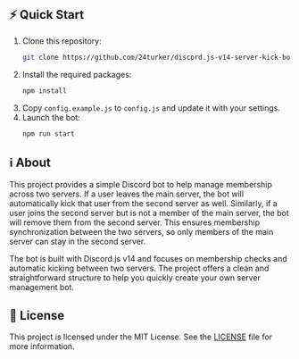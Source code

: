 ## ⚡ Quick Start

1. Clone this repository:
    ```sh
    git clone https://github.com/24turker/discord.js-v14-server-kick-bot.git
    ```
2. Install the required packages:
    ```sh
    npm install
    ```
3. Copy `config.example.js` to `config.js` and update it with your settings.
4. Launch the bot:
    ```sh
    npm run start
    ```

## ℹ️ About

This project provides a simple Discord bot to help manage membership across two servers. If a user leaves the main server, the bot will automatically kick that user from the second server as well. Similarly, if a user joins the second server but is not a member of the main server, the bot will remove them from the second server. This ensures membership synchronization between the two servers, so only members of the main server can stay in the second server.

The bot is built with Discord.js v14 and focuses on membership checks and automatic kicking between two servers. The project offers a clean and straightforward structure to help you quickly create your own server management bot.

## 📝 License

This project is licensed under the MIT License. See the [LICENSE](LICENSE) file for more information.
